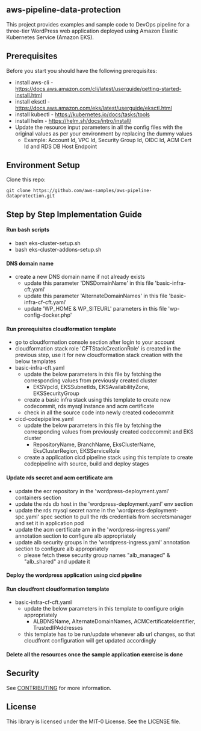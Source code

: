 ## aws-pipeline-data-protection

This project provides examples and sample code to DevOps pipeline for a three-tier WordPress web application deployed using Amazon Elastic Kubernetes Service (Amazon EKS).

## Prerequisites
Before you start you should have the following prerequisites:
* install aws-cli - https://docs.aws.amazon.com/cli/latest/userguide/getting-started-install.html
* install eksctl - https://docs.aws.amazon.com/eks/latest/userguide/eksctl.html
* install kubectl - https://kubernetes.io/docs/tasks/tools
* install helm - https://helm.sh/docs/intro/install/
* Update the resource input parameters in all the config files with the original values as per your environment by replacing the dummy values
    * Example: Account Id, VPC Id, Security Group Id, OIDC Id, ACM Cert Id and RDS DB Host Endpoint

## Environment Setup

Clone this repo:

```
git clone https://github.com/aws-samples/aws-pipeline-dataprotection.git

```

## Step by Step Implementation Guide
#### Run bash scripts
* bash eks-cluster-setup.sh
* bash eks-cluster-addons-setup.sh

#### DNS domain name
*  create a new DNS domain name if not already exists
    * update this parameter 'DNSDomainName' in this file 'basic-infra-cft.yaml'
    * update this parameter 'AlternateDomainNames' in this file 'basic-infra-cf-cft.yaml'
    * update 'WP_HOME & WP_SITEURL' parameters in this file 'wp-config-docker.php'

#### Run prerequisites cloudformation template
* go to cloudformation console section after login to your account
* cloudformation stack role 'CFTStackCreationRole' is created in the previous step, use it for new cloudformation stack creation with the below templates    
* basic-infra-cft.yaml        
    * update the below parameters in this file by fetching the corresponding values from previously created cluster
        * EKSVpcId, EKSSubnetIds, EKSAvailabilityZone, EKSSecurityGroup
    * create a basic infra stack using this template to create new codecommit, rds mysql instance and acm certificate
    * check in all the source code into newly created codecommit
* cicd-codepipeline.yaml
    * update the below parameters in this file by fetching the corresponding values from previously created codecommit and EKS cluster
        * RepositoryName, BranchName, EksClusterName, EksClusterRegion, EKSServiceRole
    * create a application cicd pipeline stack using this template to create codepipeline with source, build and deploy stages

#### Update rds secret and acm certificate arn
* update the ecr repository in the 'wordpress-deployment.yaml' containers section
* update the rds db host in the 'wordpress-deployment.yaml' env section
* update the rds mysql secret name in the 'wordpress-deployment-spc.yaml' spec section to pull the rds credentials from secretsmanager and set it in application pod
* update the acm certificate arn in the 'wordpress-ingress.yaml' annotation section to configure alb appropriately
* update alb security groups in the 'wordpress-ingress.yaml' annotation section to configure alb appropriately
    * please fetch these security group names "alb_managed" & "alb_shared" and update it

#### Deploy the wordpress application using cicd pipeline

#### Run cloudfront cloudformation template
* basic-infra-cf-cft.yaml
    * update the below parameters in this template to configure origin appropriately
        * ALBDNSName, AlternateDomainNames, ACMCertificateIdentifier, TrustedIPAddresses
    * this template has to be run/update whenever alb url changes, so that cloudfront configuration will get updated accordingly

#### Delete all the resources once the sample application exercise is done

## Security

See [CONTRIBUTING](CONTRIBUTING.md#security-issue-notifications) for more information.

## License

This library is licensed under the MIT-0 License. See the LICENSE file.


